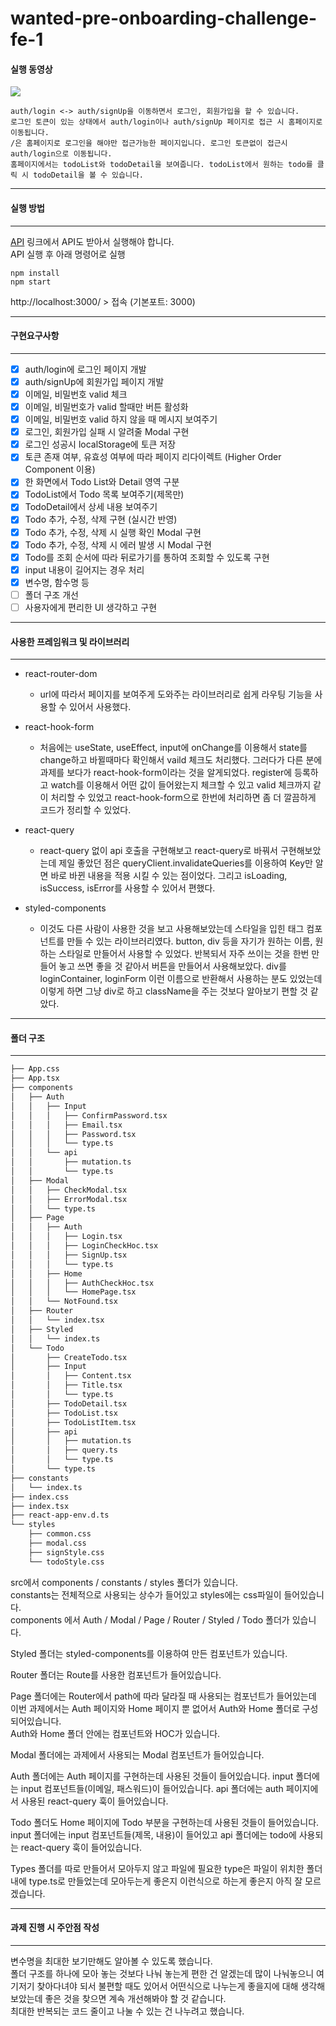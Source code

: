 # wanted-pre-onboarding-challenge-fe-1

#### 실행 동영상

<img src="https://user-images.githubusercontent.com/72038224/213517200-3ba26b90-5c2e-4408-a457-56b818525831.mov">

    auth/login <-> auth/signUp을 이동하면서 로그인, 회원가입을 할 수 있습니다.     
    로그인 토큰이 있는 상태에서 auth/login이나 auth/signUp 페이지로 접근 시 홈페이지로 이동됩니다.   
    /은 홈페이지로 로그인을 해야만 접근가능한 페이지입니다. 로그인 토큰없이 접근시 auth/login으로 이동됩니다.      
    홈페이지에서는 todoList와 todoDetail을 보여줍니다. todoList에서 원하는 todo를 클릭 시 todoDetail을 볼 수 있습니다.   

***
#### 실행 방법
***

[API](https://github.com/starkoora/wanted-pre-onboarding-challenge-fe-1-api) 링크에서 API도 받아서 실행해야 합니다.    
API 실행 후 아래 명령어로 실행

    npm install
    npm start

http://localhost:3000/ > 접속 (기본포트: 3000)

***
#### 구현요구사항
***

- [x]  auth/login에 로그인 페이지 개발
- [x]  auth/signUp에 회원가입 페이지 개발
- [x]  이메일, 비밀번호 valid 체크
- [x]  이메일, 비밀번호가 valid 할때만 버튼 활성화
- [x]  이메일, 비밀번호 valid 하지 않을 때 메시지 보여주기
- [x]  로그인, 회원가입 실패 시 알려줄 Modal 구현
- [x]  로그인 성공시 localStorage에 토큰 저장
- [x]  토큰 존재 여부, 유효성 여부에 따라 페이지 리다이렉트 (Higher Order Component 이용)
- [x]  한 화면에서 Todo List와 Detail 영역 구분
- [x]  TodoList에서 Todo 목록 보여주기(제목만)
- [x]  TodoDetail에서 상세 내용 보여주기
- [x]  Todo 추가, 수정, 삭제 구현 (실시간 반영)
- [x]  Todo 추가, 수정, 삭제 시 실행 확인 Modal 구현
- [x]  Todo 추가, 수정, 삭제 시 에러 발생 시 Modal 구현
- [x]  Todo를 조회 순서에 따라 뒤로가기를 통하여 조회할 수 있도록 구현
- [x]  input 내용이 길어지는 경우 처리
- [x]  변수명, 함수명 등 
- [ ]  폴더 구조 개선
- [ ]  사용자에게 편리한 UI 생각하고 구현

***
#### 사용한 프레임워크 및 라이브러리
***

- react-router-dom
    - url에 따라서 페이지를 보여주게 도와주는 라이브러리로 쉽게 라우팅 기능을 사용할 수 있어서 사용했다.

- react-hook-form
    - 처음에는 useState, useEffect, input에 onChange를 이용해서 state를 change하고 바뀔때마다 확인해서 vaild 체크도 처리했다. 그러다가 다른 분에 과제를 보다가 react-hook-form이라는 것을 알게되었다. register에 등록하고 watch를 이용해서 어떤 값이 들어왔는지 체크할 수 있고 valid 체크까지 같이 처리할 수 있었고 react-hook-form으로 한번에 처리하면 좀 더 깔끔하게 코드가 정리할 수 있었다.

- react-query
    - react-query 없이 api 호출을 구현해보고 react-query로 바꿔서 구현해보았는데 제일 좋았던 점은 queryClient.invalidateQueries를 이용하여 Key만 알면 바로 바뀐 내용을 적용 시킬 수 있는 점이었다. 그리고 isLoading, isSuccess, isError를 사용할 수 있어서 편했다.   
    
- styled-components 
    - 이것도 다른 사람이 사용한 것을 보고 사용해보았는데 스타일을 입힌 태그 컴포넌트를 만들 수 있는 라이브러리였다. button, div 등을 자기가 원하는 이름, 원하는 스타일로 만들어서 사용할 수 있었다. 반복되서 자주 쓰이는 것을 한번 만들어 놓고 쓰면 좋을 것 같아서 버튼을 만들어서 사용해보았다. div를 loginContainer, loginForm 이런 이름으로 반환해서 사용하는 분도 있었는데 이렇게 하면 그냥 div로 하고 className을 주는 것보다 알아보기 편할 것 같았다.   

***
#### 폴더 구조
***

```bash
├── App.css
├── App.tsx
├── components
│   ├── Auth
│   │   ├── Input
│   │   │   ├── ConfirmPassword.tsx  
│   │   │   ├── Email.tsx
│   │   │   ├── Password.tsx
│   │   │   └── type.ts
│   │   └── api
│   │       ├── mutation.ts
│   │       └── type.ts
│   ├── Modal
│   │   ├── CheckModal.tsx
│   │   ├── ErrorModal.tsx
│   │   └── type.ts
│   ├── Page
│   │   ├── Auth
│   │   │   ├── Login.tsx
│   │   │   ├── LoginCheckHoc.tsx
│   │   │   ├── SignUp.tsx
│   │   │   └── type.ts
│   │   ├── Home
│   │   │   ├── AuthCheckHoc.tsx
│   │   │   └── HomePage.tsx
│   │   └── NotFound.tsx
│   ├── Router
│   │   └── index.tsx
│   ├── Styled
│   │   └── index.ts
│   └── Todo
│       ├── CreateTodo.tsx
│       ├── Input
│       │   ├── Content.tsx
│       │   ├── Title.tsx
│       │   └── type.ts
│       ├── TodoDetail.tsx
│       ├── TodoList.tsx
│       ├── TodoListItem.tsx
│       ├── api
│       │   ├── mutation.ts
│       │   ├── query.ts
│       │   └── type.ts
│       └── type.ts
├── constants
│   └── index.ts
├── index.css
├── index.tsx
├── react-app-env.d.ts
└── styles
    ├── common.css
    ├── modal.css
    ├── signStyle.css
    └── todoStyle.css
```

src에서 components / constants / styles 폴더가 있습니다.   
constants는 전체적으로 사용되는 상수가 들어있고 styles에는 css파일이 들어있습니다.   
components 에서 Auth / Modal / Page / Router / Styled / Todo 폴더가 있습니다.    

Styled 폴더는 styled-components를 이용하여 만든 컴포넌트가 있습니다.    

Router 폴더는 Route를 사용한 컴포넌트가 들어있습니다.   

Page 폴더에는 Router에서 path에 따라 달라질 때 사용되는 컴포넌트가 들어있는데 이번 과제에서는 Auth 페이지와 Home 페이지 뿐 없어서 Auth와 Home 폴더로 구성되어있습니다.   
Auth와 Home 폴더 안에는 컴포넌트와 HOC가 있습니다.   

Modal 폴더에는 과제에서 사용되는 Modal 컴포넌트가 들어있습니다.   

Auth 폴더에는 Auth 페이지를 구현하는데 사용된 것들이 들어있습니다. input 폴더에는 input 컴포넌트들(이메일, 패스워드)이 들어있습니다. api 폴더에는 auth 페이지에서 사용된 react-query 훅이 들어있습니다.

Todo 폴더도 Home 페이지에 Todo 부분을 구현하는데 사용된 것들이 들어있습니다. input 폴더에는 input 컴포넌트들(제목, 내용)이 들어있고 api 폴더에는 todo에 사용되는 react-query 훅이 들어있습니다.   

Types 폴더를 따로 만들어서 모아두지 않고 파일에 필요한 type은 파일이 위치한 폴더 내에 type.ts로 만들었는데 모아두는게 좋은지 이런식으로 하는게 좋은지 아직 잘 모르겠습니다.   

***
#### 과제 진행 시 주안점 작성
***

변수명을 최대한 보기만해도 알아볼 수 있도록 했습니다.   
폴더 구조를 하나에 모아 놓는 것보다 나눠 놓는게 편한 건 알겠는데 많이 나눠놓으니 여기저기 찾아다녀야 되서 불편할 때도 있어서 어떤식으로 나누는게 좋을지에 대해 생각해보았는데 좋은 것을 찾으면 계속 개선해봐야 할 것 같습니다.    
최대한 반복되는 코드 줄이고 나눌 수 있는 건 나누려고 했습니다.   
